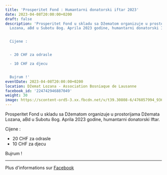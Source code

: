 ```yaml
---
title: 'Prosperitet Fond : Humantarni donatorski iftar 2023'
date: 2023-04-08T20:00:00+0200
draft: false
description: 'Prosperitet Fond u skladu sa Džematom organizuje u prostorijama Džemata
  Lozana, aBd u Subotu 8og. Aprila 2023 godine, humantarni donatorski Iftar.


  Cijene :


  - 20 CHF za odrasle

  - 10 CHF za djecu


  Bujrum !'
eventDate: 2023-04-08T20:00:00+0200
location: Džemat Lozana - Association Bosniaque de Lausanne
facebook_id: '224742946887049'
weight: 30
image: https://scontent-ord5-3.xx.fbcdn.net/v/t39.30808-6/476057994_936635281930405_1135964331823661885_n.jpg?_nc_cat=106&ccb=1-7&_nc_sid=9e60e4&_nc_ohc=ytzMEqRGW_EQ7kNvwE8IAp9&_nc_oc=AdlmDs6qOJYdA64dc2HZo3bJflpzMM1Xc-ZU-btkjdoOyaI-M1l91X048zrEsO9FZpM&_nc_zt=23&_nc_ht=scontent-ord5-3.xx&edm=ABTKTjYEAAAA&_nc_gid=6A5lXURcsuK4-XOiXoCz_g&oh=00_AfbLr_pKRPBEnt5A0V64ozzFhTZg3BOFzDwkKPp26HxQPw&oe=68D14F7D
---
```


Prosperitet Fond u skladu sa Džematom organizuje u prostorijama Džemata Lozana, aBd u Subotu 8og. Aprila 2023 godine, humantarni donatorski Iftar.

Cijene :

- 20 CHF za odrasle
- 10 CHF za djecu

Bujrum !

---

Plus d'informations sur [Facebook](https://facebook.com/events/224742946887049)